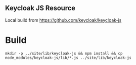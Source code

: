 Keycloak JS Resource
---

Local build from https://github.com/keycloak/keycloak-js

# Build
```
mkdir -p ../site/lib/keycloak-js && npm install && cp node_modules/keycloak-js/lib/*.js ../site/lib/keycloak-js
```
